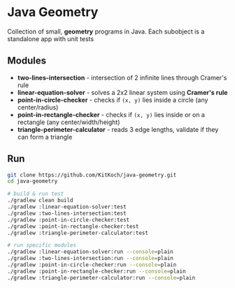 # Java Geometry

Collection of small, **geometry** programs in Java. Each subobject is a
standalone app with unit tests

## Modules
- **two-lines-intersection** - intersection of 2 infinite lines through
Cramer's rule
- **linear-equation-solver** - solves a 2x2 linear system using **Cramer's rule**
- **point-in-circle-checker** - checks if `(x, y)` lies inside a circle (any center/radius)
- **point-in-rectangle-checker** - checks if `(x, y)` lies inside or on a rectangle (any center/width/height)
- **triangle-perimeter-calculator** - reads 3 edge lengths, validate if they can form a triangle

## Run
```bash
git clone https://github.com/KitKoch/java-geometry.git
cd java-geometry

# build & run test
./gradlew clean build
./gradlew :linear-equation-solver:test
./gradlew :two-lines-intersection:test
./gradlew :point-in-circle-checker:test  
./gradlew :point-in-rectangle-checker:test  
./gradlew :triangle-perimeter-calculator:test  

# run specific modules
./gradlew :linear-equation-solver:run --console=plain
./gradlew :two-lines-intersection:run --console=plain
./gradlew :point-in-circle-checker:run --console=plain
./gradlew :point-in-rectangle-checker:run --console=plain
./gradlew :triangle-perimeter-calculator:run --console=plain

